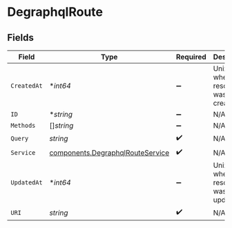 # DegraphqlRoute


## Fields

| Field                                                                                | Type                                                                                 | Required                                                                             | Description                                                                          |
| ------------------------------------------------------------------------------------ | ------------------------------------------------------------------------------------ | ------------------------------------------------------------------------------------ | ------------------------------------------------------------------------------------ |
| `CreatedAt`                                                                          | **int64*                                                                             | :heavy_minus_sign:                                                                   | Unix epoch when the resource was created.                                            |
| `ID`                                                                                 | **string*                                                                            | :heavy_minus_sign:                                                                   | N/A                                                                                  |
| `Methods`                                                                            | []*string*                                                                           | :heavy_minus_sign:                                                                   | N/A                                                                                  |
| `Query`                                                                              | *string*                                                                             | :heavy_check_mark:                                                                   | N/A                                                                                  |
| `Service`                                                                            | [components.DegraphqlRouteService](../../models/components/degraphqlrouteservice.md) | :heavy_check_mark:                                                                   | N/A                                                                                  |
| `UpdatedAt`                                                                          | **int64*                                                                             | :heavy_minus_sign:                                                                   | Unix epoch when the resource was last updated.                                       |
| `URI`                                                                                | *string*                                                                             | :heavy_check_mark:                                                                   | N/A                                                                                  |